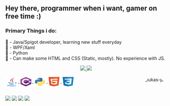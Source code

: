 
## Hey there, programmer when i want, gamer on free time :)
### Primary Things i do:
📗 - Java/Spigot developer, learning new stuff everyday  
📘 - WPF/Xaml  
📒 - Python  
📙 - Can make some HTML and CSS (Static, mostly). No experience with JS.  
<div align="center">
  <a href="https://github.com/imlukas">
  <img height="180em" src="https://github-readme-stats.vercel.app/api?username=imlukas&show_icons=true&theme=jolly&include_all_commits=true&count_private=true"/>
  <img height="180em" src="https://github-readme-stats.vercel.app/api/top-langs/?username=imlukas&layout=compact&langs_count=7&theme=jolly"/>
</div>
<div style="display: inline_block"><br>
  <img align="center" alt="lukas-Csharp" height="30" width="40" src="https://raw.githubusercontent.com/devicons/devicon/master/icons/java/java-original.svg">
   <img align="center" alt="lukas-java" height="30" width="40" src="https://raw.githubusercontent.com/devicons/devicon/master/icons/csharp/csharp-original.svg">
  <img align="center" alt="lukas-Python" height="30" width="40" src="https://raw.githubusercontent.com/devicons/devicon/master/icons/python/python-original.svg">
    <img align="center" alt="lukas-Python" height="30" width="40" src="https://raw.githubusercontent.com/devicons/devicon/master/icons/html5/html5-original.svg">
  <img align="center" alt="lukas-Python" height="30" width="40" src="https://raw.githubusercontent.com/devicons/devicon/master/icons/css3/css3-original.svg">
  
  <img align="right" alt="lukas-pic" height="150" style="border-radius:50px;" src="https://cdn.discordapp.com/avatars/242337261629210626/27ac7525850c68767cc17ef647c778ee.png?size=4096">
</div>
  
  ##
 
<div> 
  <a href="https://instagram.com/supitslukas" target="_blank"><img src="https://img.shields.io/badge/-Instagram-%23E4405F?style=for-the-badge&logo=instagram&logoColor=white" target="_blank"></a>
 	<a href="https://www.twitch.tv/imkoala" target="_blank"><img src="https://img.shields.io/badge/Twitch-9146FF?style=for-the-badge&logo=twitch&logoColor=white" target="_blank"></a>
 <a href="" target="_blank"><img src="https://img.shields.io/badge/Discord-7289DA?style=for-the-badge&logo=discord&logoColor=white" target="_blank"></a> 
  <a href = "mailto:lppinheiro1234@gmail.com"><img src="https://img.shields.io/badge/-Gmail-%23333?style=for-the-badge&logo=gmail&logoColor=white" target="_blank"></a>
 
</div>
